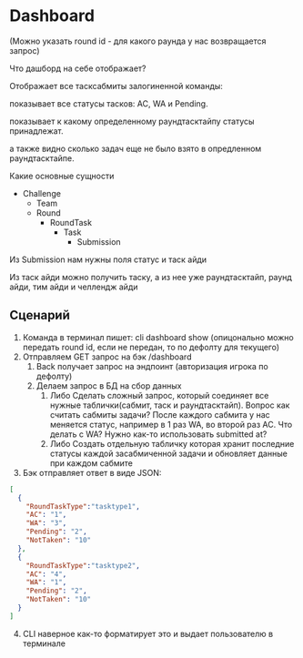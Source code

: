 # Dashboard
(Можно указать round id - для какого раунда у нас возвращается запрос)

Что дашборд на себе отображает?

Отображает все тасксабмиты залогиненной команды:

показывает все статусы тасков: AC, WA и Pending.

показывает к какому определенному раундтасктайпу статусы принадлежат.

а также видно сколько задач еще не было взято в опредленном раундтасктайпе.

Какие основные сущности

- Challenge
  - Team
  - Round
    - RoundTask
      - Task
        - Submission 

Из Submission нам нужны поля статус и таск айди 

Из таск айди можно получить таску, а из нее уже раундтасктайп, раунд айди, тим айди и челлендж айди

## Сценарий


1. Команда в терминал пишет: cli dashboard show (опицонально можно передать round id, если не передан, то по дефолту для текущего)
2. Отправляем GET запрос на бэк /dashboard
   1. Back получает запрос на эндпоинт (авторизация игрока по дефолту)
   2. Делаем запрос в БД на сбор данных
      1. Либо Сделать сложный запрос, который соединяет все нужные таблички(сабмит, таск и раундтасктайп). Вопрос как считать сабмиты задачи? После каждого сабмита у нас меняется статус, например в 1 раз WA, во второй раз AC. Что делать с WA? Нужно как-то использовать submitted at?
      2. Либо Создать отдельную табличку которая хранит последние статусы каждой засабмиченной задачи и обновляет данные при каждом сабмите
3. Бэк отправляет ответ в виде JSON:
```json
[
  {
    "RoundTaskType":"tasktype1", 
    "AC": "1", 
    "WA": "3", 
    "Pending": "2", 
    "NotTaken": "10"
  },
  {
    "RoundTaskType":"tasktype2", 
    "AC": "4", 
    "WA": "1", 
    "Pending": "2", 
    "NotTaken": "10"
  }
]
 ```
4. CLI наверное как-то форматирует это и выдает пользователю в терминале